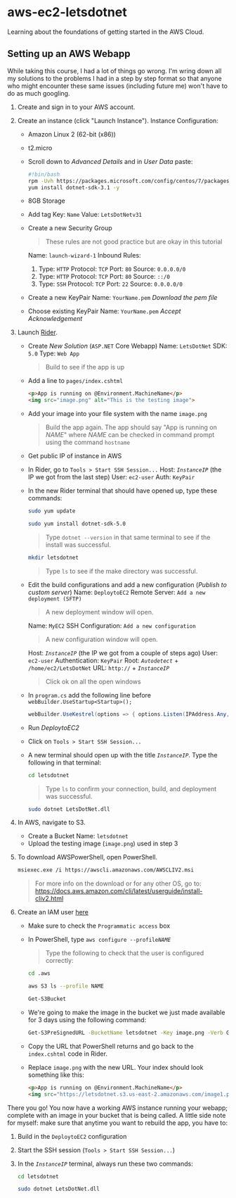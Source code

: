 
# aws-ec2-letsdotnet

Learning about the foundations of getting started in the AWS Cloud.

## Setting up an AWS Webapp
While taking this course, I had a lot of things go wrong. I'm wring down all my solutions to the problems I had in a step by step format so that anyone who might encounter these same issues (including future me) won't have to do as much googling.
1. Create and sign in to your AWS account.
2. Create an instance (click "Launch Instance").
  Instance Configuration:
    * Amazon Linux 2 (62-bit (x86))
    * t2.micro
    * Scroll down to *Advanced Details* and in *User Data* paste:
      ``` bash
      #!bin/bash
      rpm -Uvh https://packages.microsoft.com/config/centos/7/packages-microsoft-prod.rpm
      yum install dotnet-sdk-3.1 -y
      ```
    * 8GB Storage
    * Add tag
      Key: `Name`
      Value: `LetsDotNetv31`
    * Create a new Security Group 
    	> These rules are not good practice but are okay in this tutorial 
    	
    	Name: `launch-wizard-1`
    	Inbound Rules:
    	1. Type: `HTTP`
    	Protocol: `TCP`
		Port: `80`
	    Source: `0.0.0.0/0`
	    2. Type: `HTTP`
    	Protocol: `TCP`
		Port: `80`
	    Source: `::/0`
	    3. Type: `SSH`
	    Protocol: `TCP`
	    Port: `22`
	    Source: `0.0.0.0/0`
    * Create a new KeyPair
	    Name: `YourName.pem`
	    *Download the pem file*
	 * Choose existing KeyPair
	    Name: `YourName.pem`
	    *Accept Acknowledgement*
3. Launch [Rider](https://www.jetbrains.com/rider/).
	* Create *New Solution* (`ASP.NET` Core Webapp)
	Name: `LetsDotNet`
	SDK: `5.0`
	Type: `Web App`
	
		> Build to see if the app is up
	* Add a line to `pages/index.cshtml`
		```html
		<p>App is running on @Environment.MachineName</p>
		<img src="image.png" alt="This is the testing image">
		```
	
	* Add your image into your file system with the name `image.png`
	
		> Build the app again. The app should say "App is running on *NAME*" where *NAME* can be checked in command prompt using the command `hostname`

	* Get public IP of  instance in AWS
	* In Rider, go to `Tools > Start SSH Session...`
		Host: *`InstanceIP`* (the IP we got from the last step)
		User: `ec2-user`
		Auth: `KeyPair`
	* In the new Rider terminal that should have opened up, type these commands:
		```bash
		sudo yum update
		```
		```bash
		sudo yum install dotnet-sdk-5.0
		```
			
		> Type `dotnet --version` in that same terminal to see if the install was successful.

		```bash
		mkdir letsdotnet
		```
		> Type `ls` to see if the make directory was successful.
		
	* Edit the build configurations and add a new configuration (*Publish to custom server*)
		Name: `DeploytoEC2` Remote Server: `Add a new deployment (SFTP)`
		> A new deployment window will open.
		
		Name: `MyEC2` SSH Configuration: `Add a new configuration`
		> A new configuration window will open.
		
		Host: *`InstanceIP`* (the IP we got from a couple of steps ago)
		User: `ec2-user`
		Authentication: `KeyPair`
		Root: *`Autodetect`* + `/home/ec2/LetsDotNet`
		URL: `http://` + *`InstanceIP`*
		> Click ok on all the open windows

	* In `program.cs` add the following line before `webBuilder.UseStartup<Startup>();`
		```csharp
		webBuilder.UseKestrel(options => { options.Listen(IPAddress.Any, 80); });
		```
	* Run *DeploytoEC2*
	* Click on `Tools > Start SSH Session...`
	* A new terminal should open up with the title *`InstanceIP`*. Type the following in that terminal:
		```bash
		cd letsdotnet
		```
		> Type `ls` to confirm your connection, build, and deployment was successful.
		
		```bash
		sudo dotnet LetsDotNet.dll
		```
4. In AWS, navigate to S3.
	* Create a Bucket
	Name: `letsdotnet`
	* Upload the testing image (`image.png`) used in step 3
5. To download AWSPowerShell, open PowerShell.
	```bash
	msiexec.exe /i https://awscli.amazonaws.com/AWSCLIV2.msi
	```
	> For more info on the download or for any other OS, go to: https://docs.aws.amazon.com/cli/latest/userguide/install-cliv2.html

6. Create an IAM user [here](https://console.aws.amazon.com/iam)
	* Make sure to check the `Programmatic access` box
	* In PowerShell, type `aws configure --profile`*`NAME`*
		> Type the following to check that the user is configured correctly:
		```bash
		cd .aws
		```
		```bash
		aws S3 ls --profile NAME
		```
		```bash
		Get-S3Bucket
		```
		
	* We're going to make the image in the bucket we just made available for 3 days using the following command:
		```bash
		Get-S3PreSignedURL -BucketName letsdotnet -Key image.png -Verb GET -Expire (Get-Date).AddDays(3)
		```
	* Copy the URL that PowerShell returns and go back to the `index.cshtml` code in Rider.
	* Replace `image.png` with the new URL. Your index should look something like this:
		```html
		<p>App is running on @Environment.MachineName</p>
		<img src="https://letsdotnet.s3.us-east-2.amazonaws.com/image1.png?X-Amz-Expires=259200&X-Amz-Algorithm=AWS4-HMAC-SHA256&X-Amz-Credential=AKIAXH3TLZQ/20210824/us-east-2/s3/aws4_request&X-Amz-Date=202104Z&X-Amz-SignedHeaders=host&X-Amz-Signature=237f24c9d7572fbab2" alt="This is the testing image">
		```

There you go! You now have a working AWS instance running your webapp; complete with an image in your bucket that is being called. A little side note for myself: make sure that anytime you want to rebuild the app, you have to:
1. Build in the `DeploytoEC2` configuration
2. Start the SSH session (`Tools > Start SSH Session...`)
3. In the *`InstanceIP`* terminal, always run these two commands:
	```bash
	cd letsdotnet
	```
	
	```bash
	sudo dotnet LetsDotNet.dll
	```
